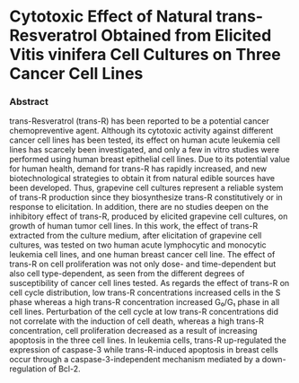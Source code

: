 # Cytotoxic Effect of Natural trans-Resveratrol Obtained from Elicited Vitis vinifera Cell Cultures on Three Cancer Cell Lines

### Abstract

trans-Resveratrol (trans-R) has been reported to be a potential cancer chemopreventive agent. Although its cytotoxic activity against different cancer cell lines has been tested, its effect on human acute leukemia cell lines has scarcely been investigated, and only a few in vitro studies were performed using human breast epithelial cell lines. Due to its potential value for human health, demand for trans-R has rapidly increased, and new biotechnological strategies to obtain it from natural edible sources have been developed. Thus, grapevine cell cultures represent a reliable system of trans-R production since they biosynthesize trans-R constitutively or in response to elicitation. In addition, there are no studies deepen on the inhibitory effect of trans-R, produced by elicited grapevine cell cultures, on growth of human tumor cell lines. In this work, the effect of trans-R extracted from the culture medium, after elicitation of grapevine cell cultures, was tested on two human acute lymphocytic and monocytic leukemia cell lines, and one human breast cancer cell line. The effect of trans-R on cell proliferation was not only dose- and time-dependent but also cell type-dependent, as seen from the different degrees of susceptibility of cancer cell lines tested. As regards the effect of trans-R on cell cycle distribution, low trans-R concentrations increased cells in the S phase whereas a high trans-R concentration increased G₀/G₁ phase in all cell lines. Perturbation of the cell cycle at low trans-R concentrations did not correlate with the induction of cell death, whereas a high trans-R concentration, cell proliferation decreased as a result of increasing apoptosis in the three cell lines. In leukemia cells, trans-R up-regulated the expression of caspase-3 while trans-R-induced apoptosis in breast cells occur through a caspase-3-independent mechanism mediated by a down-regulation of Bcl-2.